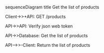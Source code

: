 sequenceDiagram
title Get the list of products

Client->>+API: GET /products

API->>API: Verify json web token

API->>Database: Get the list of products

API-->>-Client: Return the list of products
